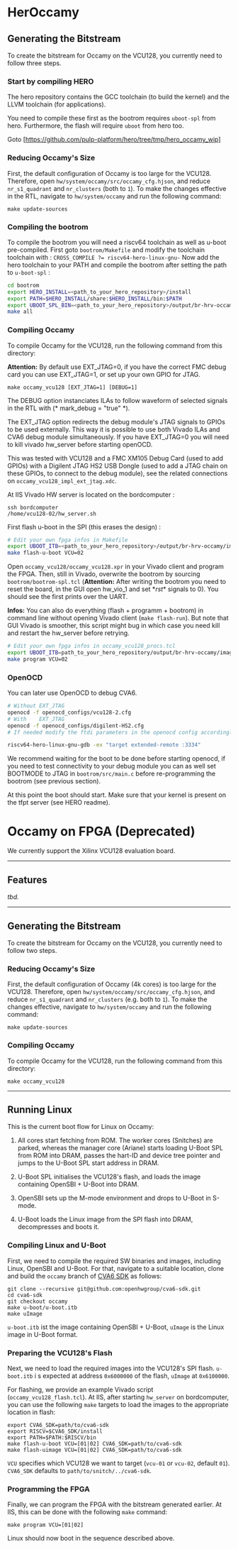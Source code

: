 # HerOccamy

## Generating the Bitstream

To create the bitstream for Occamy on the VCU128, you currently need to follow three steps.

### Start by compiling HERO

The hero repository contains the GCC toolchain (to build the kernel) and the LLVM toolchain (for applications).

You need to compile these first as the bootrom requires `uboot-spl` from hero.
Furthermore, the flash will require `uboot` from hero too.

Goto [https://github.com/pulp-platform/hero/tree/tmp/hero_occamy_wip]

### Reducing Occamy's Size

First, the default configuration of Occamy is too large for the VCU128. Therefore, open `hw/system/occamy/src/occamy_cfg.hjson`, and reduce `nr_s1_quadrant` and `nr_clusters` (both to `1`). To make the changes effective in the RTL, navigate to `hw/system/occamy` and run the following command:

```
make update-sources
```

### Compiling the bootrom

To compile the bootrom you will need a riscv64 toolchain as well as u-boot pre-compiled.
First goto `bootrom/Makefile` and modify the toolchain toolchain with : `CROSS_COMPILE ?= riscv64-hero-linux-gnu-`
Now add the hero toolchain to your PATH and compile the bootrom after setting the path to `u-boot-spl` :
```bash
cd bootrom
export HERO_INSTALL=<path_to_your_hero_repository>/install
export PATH=$HERO_INSTALL/share:$HERO_INSTALL/bin:$PATH
export UBOOT_SPL_BIN=<path_to_your_hero_repository>/output/br-hrv-occamy/images/u-boot-spl.bin
make all
```

### Compiling Occamy

To compile Occamy for the VCU128, run the following command from this directory:

__Attention:__ By default use EXT_JTAG=0, if you have the correct FMC debug card you can use EXT_JTAG=1, or set up your own GPIO for JTAG. 
```
make occamy_vcu128 [EXT_JTAG=1] [DEBUG=1]
```
The DEBUG option instanciates ILAs to follow waveform of selected signals in the RTL with (* mark_debug = "true" *).

The EXT_JTAG option redirects the debug module's JTAG signals to GPIOs to be used externally. This way it is possible to use both Vivado ILAs and CVA6 debug module simultaneously. If you have EXT_JTAG=0 you will need to kill vivado hw_server before starting openOCD.

This was tested with VCU128 and a FMC XM105 Debug Card (used to add GPIOs) with a Digilent JTAG HS2 USB Dongle (used to add a JTAG chain on these GPIOs, to connect to the debug module), see the related connections on `occamy_vcu128_impl_ext_jtag.xdc`.

At IIS Vivado HW server is located on the bordcomputer :
```
ssh bordcomputer
/home/vcu128-02/hw_server.sh
```

First flash u-boot in the SPI (this erases the design) :
```bash
# Edit your own fpga infos in Makefile
export UBOOT_ITB=<path_to_your_hero_repository>/output/br-hrv-occamy/images/u-boot.itb
make flash-u-boot VCU=02
```

Open `occamy_vcu128/occamy_vcu128.xpr` in your Vivado client and program the FPGA. Then, still in Vivado, overwrite the bootrom by sourcing `bootrom/bootrom-spl.tcl` (__Attention:__ After writing the bootrom you need to reset the board, in the GUI open hw_vio_1 and set \*_rst_\* signals to 0). You should see the first prints over the UART.

__Infos:__ You can also do everything (flash + programm + bootrom) in command line without opening Vivado client (`make flash-run`). But note that GUI Vivado is smoother, this script might bug in which case you need kill and restart the hw_server before retrying.

```bash
# Edit your own fpga infos in occamy_vcu128_procs.tcl
export UBOOT_ITB=path_to_your_hero_repository/output/br-hrv-occamy/images/u-boot.itb
make program VCU=02
```

### OpenOCD

You can later use OpenOCD to debug CVA6.

```bash
# Without EXT_JTAG
openocd -f openocd_configs/vcu128-2.cfg 
# With    EXT_JTAG
openocd -f openocd_configs/digilent-HS2.cfg 
# If needed modify the ftdi parameters in the openocd config accordingly to your device

riscv64-hero-linux-gnu-gdb -ex "target extended-remote :3334"
```

We recommend waiting for the boot to be done before starting openocd, if you need to test connectivity to your debug module you can as well set BOOTMODE to JTAG in `bootrom/src/main.c` before re-programming the bootrom (see previous section).

At this point the boot should start. Make sure that your kernel is present on the tfpt server (see HERO readme).

# Occamy on FPGA (Deprecated)

We currently support the Xilinx VCU128 evaluation board.

---

## Features

_tbd._


---

## Generating the Bitstream

To create the bitstream for Occamy on the VCU128, you currently need to follow two steps.


### Reducing Occamy's Size

First, the default configuration of Occamy (4k cores) is too large for the VCU128. Therefore, open `hw/system/occamy/src/occamy_cfg.hjson`, and reduce `nr_s1_quadrant` and `nr_clusters` (e.g. both to `1`). To make the changes effective, navigate to `hw/system/occamy` and run the following command:

```
make update-sources
```


### Compiling Occamy

To compile Occamy for the VCU128, run the following command from this directory:

```
make occamy_vcu128
```


---

## Running Linux

This is the current boot flow for Linux on Occamy:

1. All cores start fetching from ROM. The worker cores (Snitches) are parked, whereas the manager core (Ariane) starts loading U-Boot SPL from ROM into DRAM, passes the hart-ID and device tree pointer and jumps to the U-Boot SPL start address in DRAM.

2. U-Boot SPL initialises the VCU128's flash, and loads the image containing OpenSBI + U-Boot into DRAM.

3. OpenSBI sets up the M-mode environment and drops to U-Boot in S-mode.

4. U-Boot loads the Linux image from the SPI flash into DRAM, decompresses and boots it.


### Compiling Linux and U-Boot

First, we need to compile the required SW binaries and images, including Linux, OpenSBI and U-Boot. For that, navigate to a suitable location, clone and build the `occamy` branch of [CVA6 SDK](https://github.com/openhwgroup/cva6-sdk/tree/occamy) as follows:

```
git clone --recursive git@github.com:openhwgroup/cva6-sdk.git
cd cva6-sdk
git checkout occamy
make u-boot/u-boot.itb
make uImage
```
`u-boot.itb` ist the image containing OpenSBI + U-Boot, `uImage` is the Linux image in U-Boot format.


### Preparing the VCU128's Flash

Next, we need to load the required images into the VCU128's SPI flash. `u-boot.itb` i   s expected at address `0x6000000` of the flash, `uImage` at `0x6100000`.

For flashing, we provide an example Vivado script (`occamy_vcu128_flash.tcl`). At IIS, after starting `hw_server` on bordcomputer, you can use the following `make` targets to load the images to the appropriate location in flash:

```
export CVA6_SDK=path/to/cva6-sdk
export RISCV=$CVA6_SDK/install
export PATH=$PATH:$RISCV/bin
make flash-u-boot VCU=[01|02] CVA6_SDK=path/to/cva6-sdk
make flash-uimage VCU=[01|02] CVA6_SDK=path/to/cva6-sdk
```

`VCU` specifies which VCU128 we want to target (`vcu-01` or `vcu-02`, default `01`). `CVA6_SDK` defaults to `path/to/snitch/../cva6-sdk`.


### Programming the FPGA

Finally, we can program the FPGA with the bitstream generated earlier. At IIS, this can be done with the following `make` command:

```
make program VCU=[01|02]
```

Linux should now boot in the sequence described above.